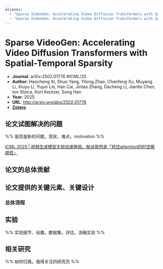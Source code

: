 ```yaml
---
aliases:
  - "Sparse VideoGen: Accelerating Video Diffusion Transformers with Spatial-Temporal Sparsity"
  - "Sparse VideoGen: Accelerating Video Diffusion Transformers with Spatial-Temporal Sparsity, 2025"
---
```

# Sparse VideoGen: Accelerating Video Diffusion Transformers with Spatial-Temporal Sparsity

- **Journal**: arXiv:2502.01776 #ICML/25
- **Author**: Haocheng Xi, Shuo Yang, Yilong Zhao, Chenfeng Xu, Muyang Li, Xiuyu Li, Yujun Lin, Han Cai, Jintao Zhang, Dacheng Li, Jianfei Chen, Ion Stoica, Kurt Keutzer, Song Han
- **Year**: 2025
- **URL**: http://arxiv.org/abs/2502.01776
- [**Zotero**](zotero://select/items/@2025SparseVideoGenAcceleratingXi)

## 论文试图解决的问题

%% 是否是新的问题。现状、难点。motivation %%

[ICML 2025 | 视频生成模型无损加速两倍，秘诀竟然是「抓住attention的时空稀疏性」](https://mp.weixin.qq.com/s/3gA0JVDuc5naWvaowOtQqQ)

## 论文的总体贡献

## 论文提供的关键元素、关键设计

### 总体流程

## 实验

%% 实现细节、设置。数据集。评估。消融实验 %%

## 相关研究

%% 如何归类。值得关注的研究员 %%
